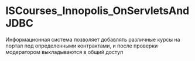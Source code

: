 # ISCourses_Innopolis_OnServletsAndJDBC
Информационная система позволяет добавлять различные курсы на портал под определенными контрактами, и после проверки модератором выкладываются в общий доступ
